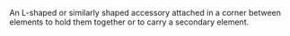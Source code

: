 An L-shaped or similarly shaped accessory attached in a corner between elements to hold them together or to carry a secondary element.
